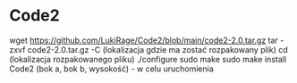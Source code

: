 # Code2
wget https://github.com/LukiRage/Code2/blob/main/code2-2.0.tar.gz
tar -zxvf code2-2.0.tar.gz -C (lokalizacja gdzie ma zostać rozpakowany plik)
cd (lokalizacja rozpakowanego pliku)
./configure
sudo make
sudo make install
Code2 (bok a, bok b, wysokość) - w celu uruchomienia
